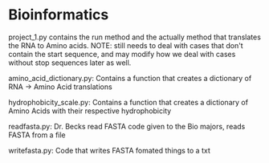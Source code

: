 # Bioinformatics

project_1.py contains the run method and the actually method that translates the RNA to Amino acids.
          NOTE: still needs to deal with cases that don't contain the start sequence, and may modify
                 how we deal with cases without stop sequences later as well.

amino_acid_dictionary.py: Contains a function that creates a dictionary of RNA -> Amino Acid translations

hydrophobicity_scale.py: Contains a function that creates a dictionary of Amino Acids with their respective hydrophobicity

readfasta.py: Dr. Becks read FASTA code given to the Bio majors, reads FASTA from a file

writefasta.py: Code that writes FASTA fomated things to a txt
